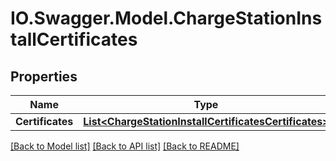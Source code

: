 # IO.Swagger.Model.ChargeStationInstallCertificates
## Properties

Name | Type | Description | Notes
------------ | ------------- | ------------- | -------------
**Certificates** | [**List&lt;ChargeStationInstallCertificatesCertificates&gt;**](ChargeStationInstallCertificatesCertificates.md) |  | 

[[Back to Model list]](../README.md#documentation-for-models) [[Back to API list]](../README.md#documentation-for-api-endpoints) [[Back to README]](../README.md)

